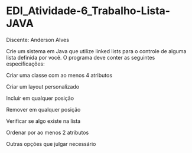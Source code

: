 # EDI_Atividade-6_Trabalho-Lista-JAVA

Discente: Anderson Alves

Crie um sistema em Java que utilize linked lists para o controle de alguma lista definida por você. O programa deve conter as seguintes especificações:
 
Criar uma classe com ao menos 4 atributos

Criar um layout personalizado

Incluir em qualquer posição

Remover em qualquer posição   

Verificar se algo existe na lista

Ordenar por ao menos 2 atributos

Outras opções que julgar necessário
      

